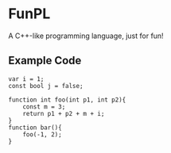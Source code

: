 # FunPL
A C++-like programming language, just for fun!

## Example Code
```
var i = 1;
const bool j = false;

function int foo(int p1, int p2){
	const m = 3;
	return p1 + p2 + m + i;
}
function bar(){
	foo(-1, 2);
}
```
